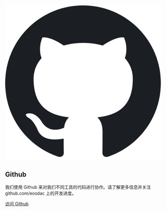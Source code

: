 ![Github](/assets/tools/github.png)

Github
---

我们使用 Github 来对我们不同工具的代码进行协作。请了解更多信息并关注 github.com/eosdac 上的开发进度。

[访问 Github](https://github.com/eosdac)
